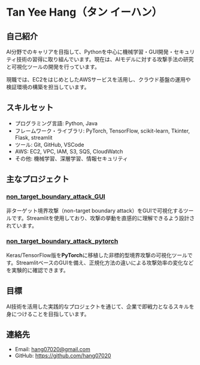 # Tan Yee Hang（タン イーハン）

## 自己紹介
AI分野でのキャリアを目指して、Pythonを中心に機械学習・GUI開発・セキュリティ技術の習得に取り組んでいます。現在は、AIモデルに対する攻撃手法の研究と可視化ツールの開発を行っています。

現職では、EC2をはじめとしたAWSサービスを活用し、クラウド基盤の運用や検証環境の構築を担当しています。

## スキルセット
- プログラミング言語: Python, Java
- フレームワーク・ライブラリ: PyTorch, TensorFlow, scikit-learn, Tkinter, Flask, streamlit
- ツール: Git, GitHub, VSCode
- AWS: EC2, VPC, IAM, S3, SQS, CloudWatch
- その他: 機械学習、深層学習、情報セキュリティ

## 主なプロジェクト
### [non_target_boundary_attack_GUI](https://github.com/hang07020/non_target_boundary_attack_GUI)  
非ターゲット境界攻撃（non-target boundary attack）をGUIで可視化するツールです。Streamlitを使用しており、攻撃の挙動を直感的に理解できるよう設計されています。  

### [non_target_boundary_attack_pytorch](https://github.com/hang07020/non_target_boundary_attack_pytorch)  
Keras/TensorFlow版を**PyTorch**に移植した非標的型境界攻撃の可視化ツールです。StreamlitベースのGUIを備え、正規化方法の違いによる攻撃効率の変化などを実験的に確認できます。  


## 目標
AI技術を活用した実践的なプロジェクトを通じて、企業で即戦力となるスキルを身につけることを目指しています。

## 連絡先
- Email: hang07020@gmail.com
- GitHub: https://github.com/hang07020
